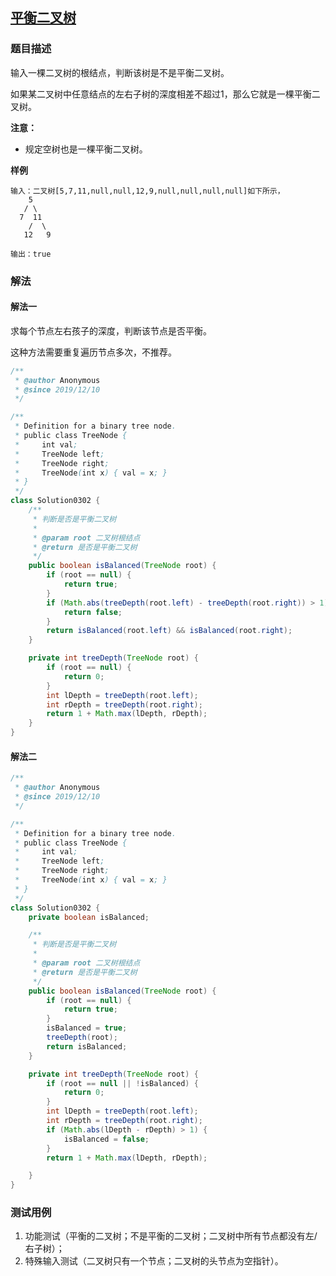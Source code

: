 ## [平衡二叉树](https://www.acwing.com/problem/content/68/)

### 题目描述
输入一棵二叉树的根结点，判断该树是不是平衡二叉树。

如果某二叉树中任意结点的左右子树的深度相差不超过1，那么它就是一棵平衡二叉树。

**注意：**

- 规定空树也是一棵平衡二叉树。

**样例**
```
输入：二叉树[5,7,11,null,null,12,9,null,null,null,null]如下所示，
    5
   / \
  7  11
    /  \
   12   9

输出：true
```

### 解法
#### 解法一
求每个节点左右孩子的深度，判断该节点是否平衡。

这种方法需要重复遍历节点多次，不推荐。


```java
/**
 * @author Anonymous
 * @since 2019/12/10
 */

/**
 * Definition for a binary tree node.
 * public class TreeNode {
 *     int val;
 *     TreeNode left;
 *     TreeNode right;
 *     TreeNode(int x) { val = x; }
 * }
 */
class Solution0302 {
    /**
     * 判断是否是平衡二叉树
     * 
     * @param root 二叉树根结点
     * @return 是否是平衡二叉树
     */
    public boolean isBalanced(TreeNode root) {
        if (root == null) {
            return true;
        }
        if (Math.abs(treeDepth(root.left) - treeDepth(root.right)) > 1) {
            return false;
        }
        return isBalanced(root.left) && isBalanced(root.right);
    }

    private int treeDepth(TreeNode root) {
        if (root == null) {
            return 0;
        }
        int lDepth = treeDepth(root.left);
        int rDepth = treeDepth(root.right);
        return 1 + Math.max(lDepth, rDepth);
    }
}
```

#### 解法二

```java
/**
 * @author Anonymous
 * @since 2019/12/10
 */

/**
 * Definition for a binary tree node.
 * public class TreeNode {
 *     int val;
 *     TreeNode left;
 *     TreeNode right;
 *     TreeNode(int x) { val = x; }
 * }
 */
class Solution0302 {
    private boolean isBalanced;

    /**
     * 判断是否是平衡二叉树
     *
     * @param root 二叉树根结点
     * @return 是否是平衡二叉树
     */
    public boolean isBalanced(TreeNode root) {
        if (root == null) {
            return true;
        }
        isBalanced = true;
        treeDepth(root);
        return isBalanced;
    }

    private int treeDepth(TreeNode root) {
        if (root == null || !isBalanced) {
            return 0;
        }
        int lDepth = treeDepth(root.left);
        int rDepth = treeDepth(root.right);
        if (Math.abs(lDepth - rDepth) > 1) {
            isBalanced = false;
        }
        return 1 + Math.max(lDepth, rDepth);

    }
}
```


### 测试用例
1. 功能测试（平衡的二叉树；不是平衡的二叉树；二叉树中所有节点都没有左/右子树）；
2. 特殊输入测试（二叉树只有一个节点；二叉树的头节点为空指针）。